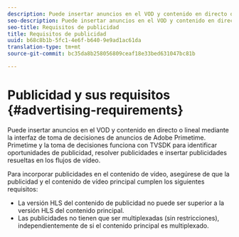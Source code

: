 ```yaml
---
description: Puede insertar anuncios en el VOD y contenido en directo o lineal mediante la interfaz de toma de decisiones de anuncios de Adobe Primetime. Primetime y la toma de decisiones funciona con TVSDK para identificar oportunidades de publicidad, resolver publicidades e insertar publicidades resueltas en los flujos de vídeo.
seo-description: Puede insertar anuncios en el VOD y contenido en directo o lineal mediante la interfaz de toma de decisiones de anuncios de Adobe Primetime. Primetime y la toma de decisiones funciona con TVSDK para identificar oportunidades de publicidad, resolver publicidades e insertar publicidades resueltas en los flujos de vídeo.
seo-title: Requisitos de publicidad
title: Requisitos de publicidad
uuid: b68c8b1b-5fc1-4e6f-b640-9e9ad1ac61da
translation-type: tm+mt
source-git-commit: bc35da8b258056809ceaf18e33bed631047bc81b

---
```



# Publicidad y sus requisitos {#advertising-requirements}

Puede insertar anuncios en el VOD y contenido en directo o lineal mediante la interfaz de toma de decisiones de anuncios de Adobe Primetime. Primetime y la toma de decisiones funciona con TVSDK para identificar oportunidades de publicidad, resolver publicidades e insertar publicidades resueltas en los flujos de vídeo.

<!--<a id="section_282A8000A8BF4860A24F0D3F1A19BC9E"></a>-->

Para incorporar publicidades en el contenido de vídeo, asegúrese de que la publicidad y el contenido de vídeo principal cumplen los siguientes requisitos:

* La versión HLS del contenido de publicidad no puede ser superior a la versión HLS del contenido principal.
* Las publicidades no tienen que ser multiplexadas (sin restricciones), independientemente de si el contenido principal es multiplexado.